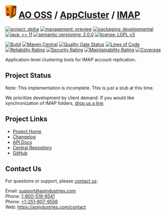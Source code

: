 # [<img src="ao-logo.png" alt="AO Logo" width="35" height="40">](https://github.com/ao-apps) [AO OSS](https://github.com/ao-apps/ao-oss) / [AppCluster](https://github.com/ao-apps/ao-appcluster) / [IMAP](https://github.com/ao-apps/ao-appcluster-imap)

[![project: alpha](https://oss.aoapps.com/ao-badges/project-alpha.svg)](https://aoindustries.com/life-cycle#project-alpha)
[![management: preview](https://oss.aoapps.com/ao-badges/management-preview.svg)](https://aoindustries.com/life-cycle#management-preview)
[![packaging: developmental](https://oss.aoapps.com/ao-badges/packaging-developmental.svg)](https://aoindustries.com/life-cycle#packaging-developmental)  
[![java: &gt;= 11](https://oss.aoapps.com/ao-badges/java-11.svg)](https://docs.oracle.com/en/java/javase/11/)
[![semantic versioning: 2.0.0](https://oss.aoapps.com/ao-badges/semver-2.0.0.svg)](https://semver.org/spec/v2.0.0.html)
[![license: LGPL v3](https://oss.aoapps.com/ao-badges/license-lgpl-3.0.svg)](https://www.gnu.org/licenses/lgpl-3.0)

[![Build](https://github.com/ao-apps/ao-appcluster-imap/workflows/Build/badge.svg?branch=master)](https://github.com/ao-apps/ao-appcluster-imap/actions?query=workflow%3ABuild)
[![Maven Central](https://maven-badges.herokuapp.com/maven-central/com.aoapps/ao-appcluster-imap/badge.svg)](https://maven-badges.herokuapp.com/maven-central/com.aoapps/ao-appcluster-imap)
[![Quality Gate Status](https://sonarcloud.io/api/project_badges/measure?branch=master&project=com.aoapps%3Aao-appcluster-imap&metric=alert_status)](https://sonarcloud.io/dashboard?branch=master&id=com.aoapps%3Aao-appcluster-imap)
[![Lines of Code](https://sonarcloud.io/api/project_badges/measure?branch=master&project=com.aoapps%3Aao-appcluster-imap&metric=ncloc)](https://sonarcloud.io/component_measures?branch=master&id=com.aoapps%3Aao-appcluster-imap&metric=ncloc)  
[![Reliability Rating](https://sonarcloud.io/api/project_badges/measure?branch=master&project=com.aoapps%3Aao-appcluster-imap&metric=reliability_rating)](https://sonarcloud.io/component_measures?branch=master&id=com.aoapps%3Aao-appcluster-imap&metric=Reliability)
[![Security Rating](https://sonarcloud.io/api/project_badges/measure?branch=master&project=com.aoapps%3Aao-appcluster-imap&metric=security_rating)](https://sonarcloud.io/component_measures?branch=master&id=com.aoapps%3Aao-appcluster-imap&metric=Security)
[![Maintainability Rating](https://sonarcloud.io/api/project_badges/measure?branch=master&project=com.aoapps%3Aao-appcluster-imap&metric=sqale_rating)](https://sonarcloud.io/component_measures?branch=master&id=com.aoapps%3Aao-appcluster-imap&metric=Maintainability)
[![Coverage](https://sonarcloud.io/api/project_badges/measure?branch=master&project=com.aoapps%3Aao-appcluster-imap&metric=coverage)](https://sonarcloud.io/component_measures?branch=master&id=com.aoapps%3Aao-appcluster-imap&metric=Coverage)

Application-level clustering tools for IMAP account replication.

## Project Status
Note: This implementation is incomplete.  This is just a stub at this time.

We prioritize development by client demand.  If you would like synchronization
of IMAP folders, [drop us a line](https://aoindustries.com/contact).

## Project Links
* [Project Home](https://oss.aoapps.com/appcluster/imap/)
* [Changelog](https://oss.aoapps.com/appcluster/imap/changelog)
* [API Docs](https://oss.aoapps.com/appcluster/imap/apidocs/)
* [Central Repository](https://central.sonatype.com/artifact/com.aoapps/ao-appcluster-imap)
* [GitHub](https://github.com/ao-apps/ao-appcluster-imap)

## Contact Us
For questions or support, please [contact us](https://aoindustries.com/contact):

Email: [support@aoindustries.com](mailto:support@aoindustries.com)  
Phone: [1-800-519-9541](tel:1-800-519-9541)  
Phone: [+1-251-607-9556](tel:+1-251-607-9556)  
Web: https://aoindustries.com/contact
